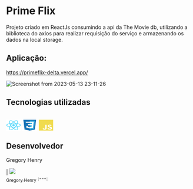 # Prime Flix

Projeto criado em ReactJs consumindo a api da The Movie db, utilizando a biblioteca do axios para realizar requisição do serviço e armazenando os dados na local storage.

## Aplicação: 

https://primeflix-delta.vercel.app/

![Screenshot from 2023-05-13 23-11-26](https://github.com/GregyHenry/primeflix/assets/92655806/72ca4115-0a0c-48e3-825c-6c306f7c5309)


## Tecnologias utilizadas

<div style="display: inline_block"><br>
  <img align="center" alt="Greg-React" height="30" width="40" src="https://raw.githubusercontent.com/devicons/devicon/master/icons/react/react-original.svg">
  <img align="center" alt="Greg-CSS" height="30" width="40" src="https://raw.githubusercontent.com/devicons/devicon/master/icons/css3/css3-original.svg">
  <img align="center" alt="Greg-Js" height="30" width="40" src="https://raw.githubusercontent.com/devicons/devicon/master/icons/javascript/javascript-plain.svg">

</div>

## Desenvolvedor

Gregory Henry

| [<img src="https://user-images.githubusercontent.com/92655806/163687677-e12c4ccc-c52b-4a6f-8a72-70eb0bb20ff3.jpg" width=115><br><sub>Gregory Henry</sub>](https://www.linkedin.com/in/gregory-henry-mguimaraes/)
:---:
